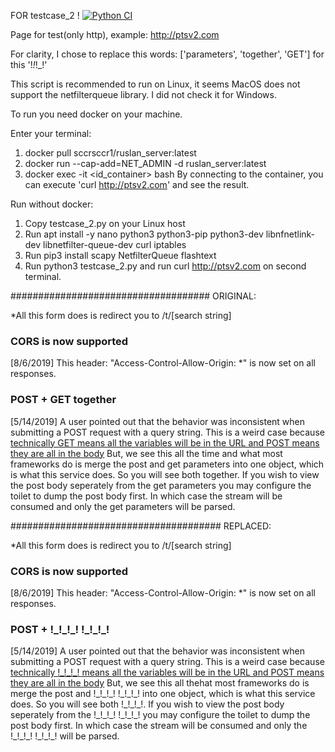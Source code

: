 FOR testcase_2 !
[![Python CI](https://github.com/ruslanakhmett/test_cases/actions/workflows/ci.yml/badge.svg)](https://github.com/ruslanakhmett/test_cases/actions/workflows/ci.yml)

Page for test(only http), example: http://ptsv2.com

For clarity, I chose to replace this words: ['parameters', 'together', 'GET'] for this '!_!_!_!'

This script is recommended to run on Linux, it seems 
MacOS does not support the netfilterqueue library. 
I did not check it for Windows.

To run you need docker on your machine.

Enter your terminal:
1. docker pull sccrsccr1/ruslan_server:latest
2. docker run --cap-add=NET_ADMIN -d ruslan_server:latest
3. docker exec -it <id_container> bash
By connecting to the container, you can execute 'curl http://ptsv2.com' and see the result.


Run without docker:
1. Copy testcase_2.py on your Linux host
2. Run apt install -y nano python3 python3-pip python3-dev libnfnetlink-dev libnetfilter-queue-dev curl iptables
3. Run pip3 install scapy NetfilterQueue flashtext
4. Run python3 testcase_2.py and run curl http://ptsv2.com on second terminal.



####################################
ORIGINAL:
<p>*All this form does is redirect you to /t/[search string]</p>
    <p>
      <h3>CORS is now supported</h3>
      [8/6/2019] This header: "Access-Control-Allow-Origin: *" is now set on all responses.</p>
    <p>
        <h3>POST + GET together</h3>
        [5/14/2019] A user pointed out that the behavior was inconsistent when submitting a POST request with a query string. 
        This is a weird case because <a href="https://www.w3.org/TR/html4/interact/forms.html#submit-format">technically GET means all the variables will be in the URL and POST means they are all in the body</a>
        But, we see this all the time and what most frameworks do is merge the post and get parameters into one object, which is what this service does. So you will see both together. If you wish
        to view the post body seperately from the get parameters you may configure the toilet to dump the post body first. In which case the stream will be consumed and only the get
        parameters will be parsed.

######################################
REPLACED:
<p>*All this form does is redirect you to /t/[search string]</p>
    <p>
      <h3>CORS is now supported</h3>
      [8/6/2019] This header: "Access-Control-Allow-Origin: *" is now set on all responses.</p>
    <p>
        <h3>POST + !_!_!_! !_!_!_!</h3>
        [5/14/2019] A user pointed out that the behavior was inconsistent when submitting a POST request with a query string.
        This is a weird case because <a href="https://www.w3.org/TR/html4/interact/forms.html#submit-format">technically !_!_!_! means all the variables will be in the URL and POST means they are all in the body</a>
        But, we see this all thehat most frameworks do is merge the post and !_!_!_! !_!_!_! into one object, which is what this service does. So you will see both !_!_!_!. If you wish
        to view the post body seperately from the !_!_!_! !_!_!_! you may configure the toilet to dump the post body first. In which case the stream will be consumed and only the !_!_!_!
        !_!_!_! will be parsed.